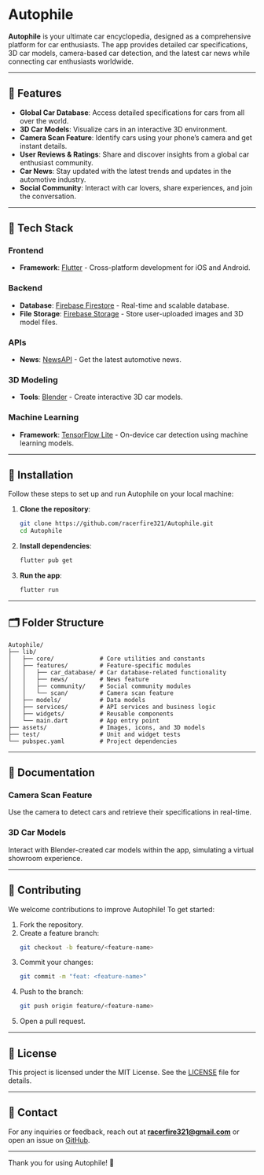 # Autophile

**Autophile** is your ultimate car encyclopedia, designed as a comprehensive platform for car enthusiasts. The app provides detailed car specifications, 3D car models, camera-based car detection, and the latest car news while connecting car enthusiasts worldwide.

---

## 🚀 Features

- **Global Car Database**: Access detailed specifications for cars from all over the world.
- **3D Car Models**: Visualize cars in an interactive 3D environment.
- **Camera Scan Feature**: Identify cars using your phone’s camera and get instant details.
- **User Reviews & Ratings**: Share and discover insights from a global car enthusiast community.
- **Car News**: Stay updated with the latest trends and updates in the automotive industry.
- **Social Community**: Interact with car lovers, share experiences, and join the conversation.

---

## 📱 Tech Stack

### **Frontend**
- **Framework**: [Flutter](https://flutter.dev/) - Cross-platform development for iOS and Android.

### **Backend**
- **Database**: [Firebase Firestore](https://firebase.google.com/products/firestore) - Real-time and scalable database.
- **File Storage**: [Firebase Storage](https://firebase.google.com/products/storage) - Store user-uploaded images and 3D model files.

### **APIs**
- **News**: [NewsAPI](https://newsapi.org/) - Get the latest automotive news.

### **3D Modeling**
- **Tools**: [Blender](https://www.blender.org/) - Create interactive 3D car models.

### **Machine Learning**
- **Framework**: [TensorFlow Lite](https://www.tensorflow.org/lite) - On-device car detection using machine learning models.

---

## 🌟 Installation

Follow these steps to set up and run Autophile on your local machine:

1. **Clone the repository**:
   ```bash
   git clone https://github.com/racerfire321/Autophile.git
   cd Autophile
   ```

2. **Install dependencies**:
   ```bash
   flutter pub get
   ```

3. **Run the app**:
   ```bash
   flutter run
   ```

---

## 🗂 Folder Structure

```plaintext
Autophile/
├── lib/
│   ├── core/             # Core utilities and constants
│   ├── features/         # Feature-specific modules
│   │   ├── car_database/ # Car database-related functionality
│   │   ├── news/         # News feature
│   │   ├── community/    # Social community modules
│   │   └── scan/         # Camera scan feature
│   ├── models/           # Data models
│   ├── services/         # API services and business logic
│   ├── widgets/          # Reusable components
│   └── main.dart         # App entry point
├── assets/               # Images, icons, and 3D models
├── test/                 # Unit and widget tests
└── pubspec.yaml          # Project dependencies
```

---

## 📖 Documentation

### **Camera Scan Feature**
Use the camera to detect cars and retrieve their specifications in real-time.

### **3D Car Models**
Interact with Blender-created car models within the app, simulating a virtual showroom experience.

---

## 👥 Contributing

We welcome contributions to improve Autophile! To get started:

1. Fork the repository.
2. Create a feature branch:
   ```bash
   git checkout -b feature/<feature-name>
   ```
3. Commit your changes:
   ```bash
   git commit -m "feat: <feature-name>"
   ```
4. Push to the branch:
   ```bash
   git push origin feature/<feature-name>
   ```
5. Open a pull request.

---


## 📝 License

This project is licensed under the MIT License. See the [LICENSE](LICENSE) file for details.

---

## 🤝 Contact

For any inquiries or feedback, reach out at **racerfire321@gmail.com** or open an issue on [GitHub](https://github.com/racerfire321/Autophile/issues).

---

Thank you for using Autophile! 🚗

